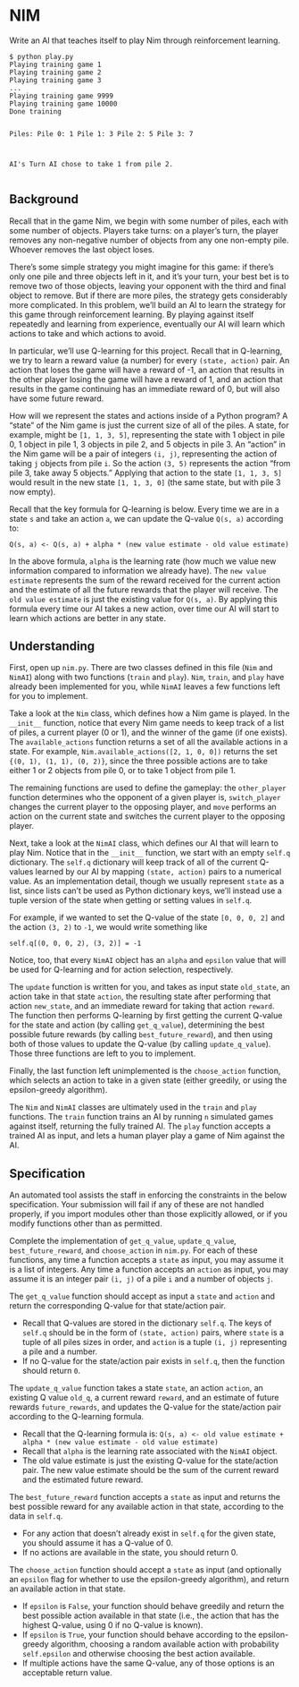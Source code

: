 
# NIM

<p>Write an AI that teaches itself to play Nim through reinforcement learning.</p>

<div class="language-plaintext highlighter-rouge"><div class="highlight"><pre class="highlight"><code>$ python play.py
Playing training game 1
Playing training game 2
Playing training game 3
...
Playing training game 9999
Playing training game 10000
Done training

Piles:
Pile 0: 1
Pile 1: 3
Pile 2: 5
Pile 3: 7

AI's Turn
AI chose to take 1 from pile 2.
</code></pre></div></div>

<h2 id="background">Background</h2>

<p>Recall that in the game Nim, we begin with some number of piles, each with some number of objects. Players take turns: on a player’s turn, the player removes any non-negative number of objects from any one non-empty pile. Whoever removes the last object loses.</p>

<p>There’s some simple strategy you might imagine for this game: if there’s only one pile and three objects left in it, and it’s your turn, your best bet is to remove two of those objects, leaving your opponent with the third and final object to remove. But if there are more piles, the strategy gets considerably more complicated. In this problem, we’ll build an AI to learn the strategy for this game through reinforcement learning. By playing against itself repeatedly and learning from experience, eventually our AI will learn which actions to take and which actions to avoid.</p>

<p>In particular, we’ll use Q-learning for this project. Recall that in Q-learning, we try to learn a reward value (a number) for every <code class="language-plaintext highlighter-rouge">(state, action)</code> pair. An action that loses the game will have a reward of -1, an action that results in the other player losing the game will have a reward of 1, and an action that results in the game continuing has an immediate reward of 0, but will also have some future reward.</p>

<p>How will we represent the states and actions inside of a Python program? A “state” of the Nim game is just the current size of all of the piles. A state, for example, might be <code class="language-plaintext highlighter-rouge">[1, 1, 3, 5]</code>, representing the state with 1 object in pile 0, 1 object in pile 1, 3 objects in pile 2, and 5 objects in pile 3. An “action” in the Nim game will be a pair of integers <code class="language-plaintext highlighter-rouge">(i, j)</code>, representing the action of taking <code class="language-plaintext highlighter-rouge">j</code> objects from pile <code class="language-plaintext highlighter-rouge">i</code>. So the action <code class="language-plaintext highlighter-rouge">(3, 5)</code> represents the action “from pile 3, take away 5 objects.” Applying that action to the state <code class="language-plaintext highlighter-rouge">[1, 1, 3, 5]</code> would result in the new state <code class="language-plaintext highlighter-rouge">[1, 1, 3, 0]</code> (the same state, but with pile 3 now empty).</p>

<p>Recall that the key formula for Q-learning is below. Every time we are in a state <code class="language-plaintext highlighter-rouge">s</code> and take an action <code class="language-plaintext highlighter-rouge">a</code>, we can update the Q-value <code class="language-plaintext highlighter-rouge">Q(s, a)</code> according to:</p>

<div class="language-plaintext highlighter-rouge"><div class="highlight"><pre class="highlight"><code>Q(s, a) &lt;- Q(s, a) + alpha * (new value estimate - old value estimate)
</code></pre></div></div>

<p>In the above formula, <code class="language-plaintext highlighter-rouge">alpha</code> is the learning rate (how much we value new information compared to information we already have). The <code class="language-plaintext highlighter-rouge">new value estimate</code> represents the sum of the reward received for the current action and the estimate of all the future rewards that the player will receive. The <code class="language-plaintext highlighter-rouge">old value estimate</code> is just the existing value for <code class="language-plaintext highlighter-rouge">Q(s, a)</code>. By applying this formula every time our AI takes a new action, over time our AI will start to learn which actions are better in any state.</p>

<h2 id="understanding">Understanding</h2>

<p>First, open up <code class="language-plaintext highlighter-rouge">nim.py</code>. There are two classes defined in this file (<code class="language-plaintext highlighter-rouge">Nim</code> and <code class="language-plaintext highlighter-rouge">NimAI</code>) along with two functions (<code class="language-plaintext highlighter-rouge">train</code> and <code class="language-plaintext highlighter-rouge">play</code>). <code class="language-plaintext highlighter-rouge">Nim</code>, <code class="language-plaintext highlighter-rouge">train</code>, and <code class="language-plaintext highlighter-rouge">play</code> have already been implemented for you, while <code class="language-plaintext highlighter-rouge">NimAI</code> leaves a few functions left for you to implement.</p>

<p>Take a look at the <code class="language-plaintext highlighter-rouge">Nim</code> class, which defines how a Nim game is played. In the <code class="language-plaintext highlighter-rouge">__init__</code> function, notice that every Nim game needs to keep track of a list of piles, a current player (0 or 1), and the winner of the game (if one exists). The <code class="language-plaintext highlighter-rouge">available_actions</code> function returns a set of all the available actions in a state. For example, <code class="language-plaintext highlighter-rouge">Nim.available_actions([2, 1, 0, 0])</code> returns the set <code class="language-plaintext highlighter-rouge">{(0, 1), (1, 1), (0, 2)}</code>, since the three possible actions are to take either 1 or 2 objects from pile 0, or to take 1 object from pile 1.</p>

<p>The remaining functions are used to define the gameplay: the <code class="language-plaintext highlighter-rouge">other_player</code> function determines who the opponent of a given player is, <code class="language-plaintext highlighter-rouge">switch_player</code> changes the current player to the opposing player, and <code class="language-plaintext highlighter-rouge">move</code> performs an action on the current state and switches the current player to the opposing player.</p>

<p>Next, take a look at the <code class="language-plaintext highlighter-rouge">NimAI</code> class, which defines our AI that will learn to play Nim. Notice that in the <code class="language-plaintext highlighter-rouge">__init__</code> function, we start with an empty <code class="language-plaintext highlighter-rouge">self.q</code> dictionary. The <code class="language-plaintext highlighter-rouge">self.q</code> dictionary will keep track of all of the current Q-values learned by our AI by mapping <code class="language-plaintext highlighter-rouge">(state, action)</code> pairs to a numerical value. As an implementation detail, though we usually represent <code class="language-plaintext highlighter-rouge">state</code> as a list, since lists can’t be used as Python dictionary keys, we’ll instead use a tuple version of the state when getting or setting values in <code class="language-plaintext highlighter-rouge">self.q</code>.</p>

<p>For example, if we wanted to set the Q-value of the state <code class="language-plaintext highlighter-rouge">[0, 0, 0, 2]</code> and the action <code class="language-plaintext highlighter-rouge">(3, 2)</code> to <code class="language-plaintext highlighter-rouge">-1</code>, we would write something like</p>

<div class="language-plaintext highlighter-rouge"><div class="highlight"><pre class="highlight"><code>self.q[(0, 0, 0, 2), (3, 2)] = -1
</code></pre></div></div>

<p>Notice, too, that every <code class="language-plaintext highlighter-rouge">NimAI</code> object has an <code class="language-plaintext highlighter-rouge">alpha</code> and <code class="language-plaintext highlighter-rouge">epsilon</code> value that will be used for Q-learning and for action selection, respectively.</p>

<p>The <code class="language-plaintext highlighter-rouge">update</code> function is written for you, and takes as input state <code class="language-plaintext highlighter-rouge">old_state</code>, an action take in that state <code class="language-plaintext highlighter-rouge">action</code>, the resulting state after performing that action <code class="language-plaintext highlighter-rouge">new_state</code>, and an immediate reward for taking that action <code class="language-plaintext highlighter-rouge">reward</code>. The function then performs Q-learning by first getting the current Q-value for the state and action (by calling <code class="language-plaintext highlighter-rouge">get_q_value</code>), determining the best possible future rewards (by calling <code class="language-plaintext highlighter-rouge">best_future_reward</code>), and then using both of those values to update the Q-value (by calling <code class="language-plaintext highlighter-rouge">update_q_value</code>). Those three functions are left to you to implement.</p>

<p>Finally, the last function left unimplemented is the <code class="language-plaintext highlighter-rouge">choose_action</code> function, which selects an action to take in a given state (either greedily, or using the epsilon-greedy algorithm).</p>

<p>The <code class="language-plaintext highlighter-rouge">Nim</code> and <code class="language-plaintext highlighter-rouge">NimAI</code> classes are ultimately used in the <code class="language-plaintext highlighter-rouge">train</code> and <code class="language-plaintext highlighter-rouge">play</code> functions. The <code class="language-plaintext highlighter-rouge">train</code> function trains an AI by running <code class="language-plaintext highlighter-rouge">n</code> simulated games against itself, returning the fully trained AI. The <code class="language-plaintext highlighter-rouge">play</code> function accepts a trained AI as input, and lets a human player play a game of Nim against the AI.</p>

<h2 id="specification">Specification</h2>

<div class="alert" data-alert="warning" role="alert"><p>An automated tool assists the staff in enforcing the constraints in the below specification. Your submission will fail if any of these are not handled properly, if you import modules other than those explicitly allowed, or if you modify functions other than as permitted.</p></div>

<p>Complete the implementation of <code class="language-plaintext highlighter-rouge">get_q_value</code>, <code class="language-plaintext highlighter-rouge">update_q_value</code>, <code class="language-plaintext highlighter-rouge">best_future_reward</code>, and <code class="language-plaintext highlighter-rouge">choose_action</code> in <code class="language-plaintext highlighter-rouge">nim.py</code>. For each of these functions, any time a function accepts a <code class="language-plaintext highlighter-rouge">state</code> as input, you may assume it is a list of integers. Any time a function accepts an <code class="language-plaintext highlighter-rouge">action</code> as input, you may assume it is an integer pair <code class="language-plaintext highlighter-rouge">(i, j)</code> of a pile <code class="language-plaintext highlighter-rouge">i</code> and a number of objects <code class="language-plaintext highlighter-rouge">j</code>.</p>

<p>The <code class="language-plaintext highlighter-rouge">get_q_value</code> function should accept as input a <code class="language-plaintext highlighter-rouge">state</code> and <code class="language-plaintext highlighter-rouge">action</code> and return the corresponding Q-value for that state/action pair.</p>

<ul>
  <li data-marker="*">Recall that Q-values are stored in the dictionary <code class="language-plaintext highlighter-rouge">self.q</code>. The keys of <code class="language-plaintext highlighter-rouge">self.q</code> should be in the form of <code class="language-plaintext highlighter-rouge">(state, action)</code> pairs, where <code class="language-plaintext highlighter-rouge">state</code> is a tuple of all piles sizes in order, and <code class="language-plaintext highlighter-rouge">action</code> is a tuple <code class="language-plaintext highlighter-rouge">(i, j)</code> representing a pile and a number.</li>
  <li data-marker="*">If no Q-value for the state/action pair exists in <code class="language-plaintext highlighter-rouge">self.q</code>, then the function should return <code class="language-plaintext highlighter-rouge">0</code>.</li>
</ul>

<p>The <code class="language-plaintext highlighter-rouge">update_q_value</code> function takes a state <code class="language-plaintext highlighter-rouge">state</code>, an action <code class="language-plaintext highlighter-rouge">action</code>, an existing Q value <code class="language-plaintext highlighter-rouge">old_q</code>, a current reward <code class="language-plaintext highlighter-rouge">reward</code>, and an estimate of future rewards <code class="language-plaintext highlighter-rouge">future_rewards</code>, and updates the Q-value for the state/action pair according to the Q-learning formula.</p>

<ul>
  <li data-marker="*">Recall that the Q-learning formula is: <code class="language-plaintext highlighter-rouge">Q(s, a) &lt;- old value estimate + alpha * (new value estimate - old value estimate)</code></li>
  <li data-marker="*">Recall that <code class="language-plaintext highlighter-rouge">alpha</code> is the learning rate associated with the <code class="language-plaintext highlighter-rouge">NimAI</code> object.</li>
  <li data-marker="*">The old value estimate is just the existing Q-value for the state/action pair. The new value estimate should be the sum of the current reward and the estimated future reward.</li>
</ul>

<p>The <code class="language-plaintext highlighter-rouge">best_future_reward</code> function accepts a <code class="language-plaintext highlighter-rouge">state</code> as input and returns the best possible reward for any available action in that state, according to the data in <code class="language-plaintext highlighter-rouge">self.q</code>.</p>

<ul>
  <li data-marker="*">For any action that doesn’t already exist in <code class="language-plaintext highlighter-rouge">self.q</code> for the given state, you should assume it has a Q-value of 0.</li>
  <li data-marker="*">If no actions are available in the state, you should return 0.</li>
</ul>

<p>The <code class="language-plaintext highlighter-rouge">choose_action</code> function should accept a <code class="language-plaintext highlighter-rouge">state</code> as input (and optionally an <code class="language-plaintext highlighter-rouge">epsilon</code> flag for whether to use the epsilon-greedy algorithm), and return an available action in that state.</p>

<ul>
  <li data-marker="*">If <code class="language-plaintext highlighter-rouge">epsilon</code> is <code class="language-plaintext highlighter-rouge">False</code>, your function should behave greedily and return the best possible action available in that state (i.e., the action that has the highest Q-value, using 0 if no Q-value is known).</li>
  <li data-marker="*">If <code class="language-plaintext highlighter-rouge">epsilon</code> is <code class="language-plaintext highlighter-rouge">True</code>, your function should behave according to the epsilon-greedy algorithm, choosing a random available action with probability <code class="language-plaintext highlighter-rouge">self.epsilon</code> and otherwise choosing the best action available.</li>
  <li data-marker="*">If multiple actions have the same Q-value, any of those options is an acceptable return value.</li>
</ul>



